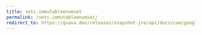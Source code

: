```yaml
---
title: sets.immutableenumset
permalink: /sets.immutableenumset/
redirect_to: https://guava.dev/releases/snapshot-jre/api/docs/com/google/common/collect/Sets.html#immutableEnumSet-E-E...-
---
```

